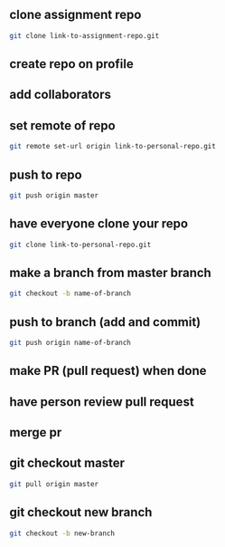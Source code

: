 ## clone assignment repo

```bash
git clone link-to-assignment-repo.git
```

## create repo on profile

## add collaborators

## set remote of repo

```bash
git remote set-url origin link-to-personal-repo.git
```

## push to repo

```bash
git push origin master
```

## have everyone clone your repo

```bash
git clone link-to-personal-repo.git
```

## make a branch from master branch

```bash
git checkout -b name-of-branch
```

## push to branch (add and commit)

```bash
git push origin name-of-branch
```

## make PR (pull request) when done

## have person review pull request

## merge pr

## git checkout master

```bash
git pull origin master
```

## git checkout new branch

```bash
git checkout -b new-branch
```
